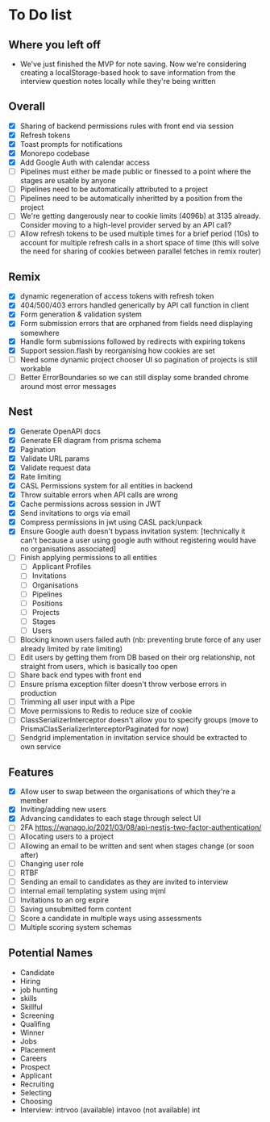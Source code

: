 # To Do list

## Where you left off

- We've just finished the MVP for note saving. Now we're considering creating a localStorage-based hook to save information from the interview question notes locally while they're being written

## Overall

- [x] Sharing of backend permissions rules with front end via session
- [x] Refresh tokens
- [x] Toast prompts for notifications
- [x] Monorepo codebase
- [x] Add Google Auth with calendar access
- [ ] Pipelines must either be made public or finessed to a point where the stages are usable by anyone
- [ ] Pipelines need to be automatically attributed to a project
- [ ] Pipelines need to be automatically inheritted by a position from the project
- [ ] We're getting dangerously near to cookie limits (4096b) at 3135 already. Consider moving to a high-level provider served by an API call?
- [ ] Allow refresh tokens to be used multiple times for a brief period (10s) to account for multiple refresh calls in a short space of time (this will solve the need for sharing of cookies between parallel fetches in remix router)

## Remix

- [x] dynamic regeneration of access tokens with refresh token
- [x] 404/500/403 errors handled generically by API call function in client
- [x] Form generation & validation system
- [x] Form submission errors that are orphaned from fields need displaying somewhere
- [x] Handle form submissions followed by redirects with expiring tokens
- [x] Support session.flash by reorganising how cookies are set
- [ ] Need some dynamic project chooser UI so pagination of projects is still workable
- [ ] Better ErrorBoundaries so we can still display some branded chrome around most error messages

## Nest

- [x] Generate OpenAPI docs
- [x] Generate ER diagram from prisma schema
- [x] Pagination
- [x] Validate URL params
- [x] Validate request data
- [x] Rate limiting
- [x] CASL Permissions system for all entities in backend
- [x] Throw suitable errors when API calls are wrong
- [x] Cache permissions across session in JWT
- [x] Send invitations to orgs via email
- [x] Compress permissions in jwt using CASL pack/unpack
- [x] Ensure Google auth doesn't bypass invitation system: [technically it can't because a user using google auth without registering would have no organisations associated]
- [ ] Finish applying permissions to all entities
  - [ ] Applicant Profiles
  - [ ] Invitations
  - [ ] Organisations
  - [ ] Pipelines
  - [ ] Positions
  - [ ] Projects
  - [ ] Stages
  - [ ] Users
- [ ] Blocking known users failed auth (nb: preventing brute force of any user already limited by rate limiting)
- [ ] Edit users by getting them from DB based on their org relationship, not straight from users, which is basically too open
- [ ] Share back end types with front end
- [ ] Ensure prisma exception filter doesn't throw verbose errors in production
- [ ] Trimming all user input with a Pipe
- [ ] Move permissions to Redis to reduce size of cookie
- [ ] ClassSerializerInterceptor doesn't allow you to specify groups (move to PrismaClasSerializerInterceptorPaginated for now)
- [ ] Sendgrid implementation in invitation service should be extracted to own service

## Features

- [x] Allow user to swap between the organisations of which they're a member
- [x] Inviting/adding new users
- [x] Advancing candidates to each stage through select UI
- [ ] 2FA https://wanago.io/2021/03/08/api-nestjs-two-factor-authentication/
- [ ] Allocating users to a project
- [ ] Allowing an email to be written and sent when stages change (or soon after)
- [ ] Changing user role
- [ ] RTBF
- [ ] Sending an email to candidates as they are invited to interview
- [ ] internal email templating system using mjml
- [ ] Invitations to an org expire
- [ ] Saving unsubmitted form content
- [ ] Score a candidate in multiple ways using assessments
- [ ] Multiple scoring system schemas

## Potential Names

- Candidate
- Hiring
- job hunting
- skills
- Skillful
- Screening
- Qualifing
- Winner
- Jobs
- Placement
- Careers
- Prospect
- Applicant
- Recruiting
- Selecting
- Choosing
- Interview: intrvoo (available) intavoo (not available) int
